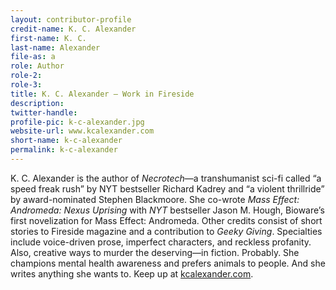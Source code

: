 ```yaml
---
layout: contributor-profile
credit-name: K. C. Alexander
first-name: K. C.
last-name: Alexander
file-as: a
role: Author
role-2:
role-3:
title: K. C. Alexander — Work in Fireside
description:
twitter-handle:
profile-pic: k-c-alexander.jpg
website-url: www.kcalexander.com
short-name: k-c-alexander
permalink: k-c-alexander
---
```

K. C. Alexander is the author of _Necrotech_—a transhumanist sci-fi called “a speed freak rush” by NYT bestseller Richard Kadrey and “a violent thrillride” by award-nominated Stephen Blackmoore. She co-wrote _Mass Effect: Andromeda: Nexus Uprising_ with _NYT_ bestseller Jason M. Hough, Bioware’s first novelization for Mass Effect: Andromeda. Other credits consist of short stories to Fireside magazine and a contribution to _Geeky Giving_. Specialties include voice-driven prose, imperfect characters, and reckless profanity. Also, creative ways to murder the deserving—in fiction. Probably. She champions mental health awareness and prefers animals to people. And she writes anything she wants to. Keep up at [kcalexander.com](http://www.kcalexander.com).
